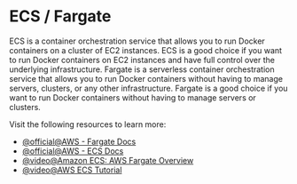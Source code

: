 # ECS / Fargate

ECS is a container orchestration service that allows you to run Docker containers on a cluster of EC2 instances. ECS is a good choice if you want to run Docker containers on EC2 instances and have full control over the underlying infrastructure. Fargate is a serverless container orchestration service that allows you to run Docker containers without having to manage servers, clusters, or any other infrastructure. Fargate is a good choice if you want to run Docker containers without having to manage servers or clusters.

Visit the following resources to learn more:

- [@official@AWS - Fargate Docs](https://docs.aws.amazon.com/AmazonECS/latest/developerguide/AWS_Fargate.html)
- [@official@AWS - ECS Docs](https://docs.aws.amazon.com/ecs/)
- [@video@Amazon ECS: AWS Fargate Overview](https://www.youtube.com/watch?v=yi22xrvPnPk)
- [@video@AWS ECS Tutorial](https://www.youtube.com/watch?v=esISkPlnxL0)